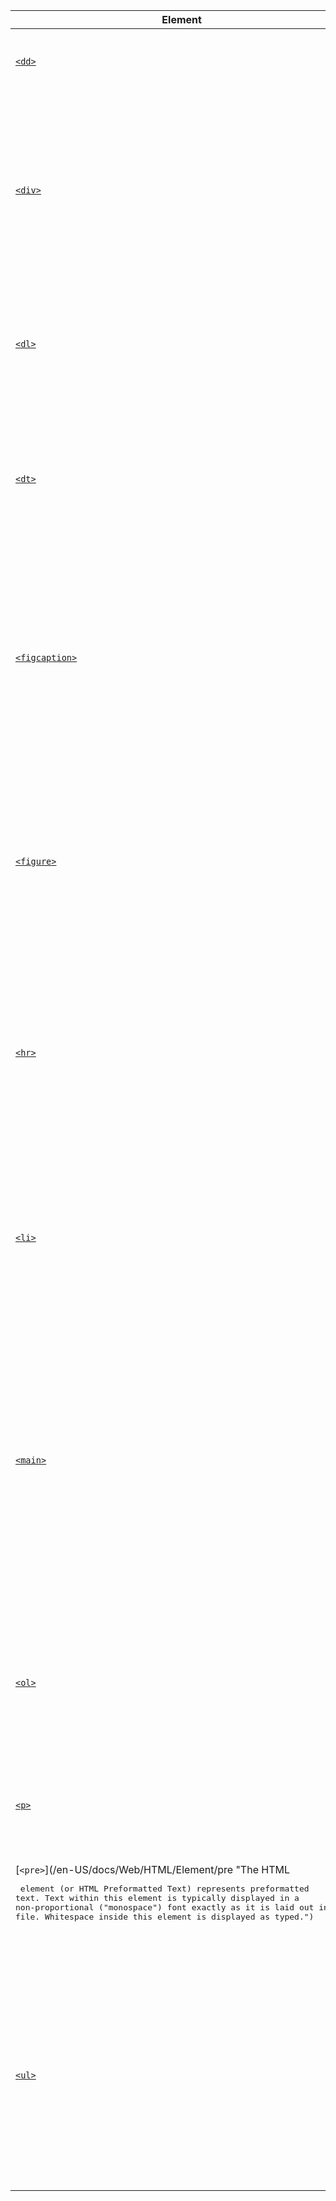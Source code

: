 | Element | Description |
| --- | --- |
| [`<dd>`](/en-US/docs/Web/HTML/Element/dd "The HTML <dd> element (or HTML Description Element) indicates the description of a term in a description list (<dl>).") | The **HTML `<dd>` element** (or _HTML Description Element_) indicates the description of a term in a description list ([`<dl>`](/en-US/docs/Web/HTML/Element/dl "The HTML <dl> element (or HTML Description List Element) encloses a list of groups of terms and descriptions. Common uses for this element are to implement a glossary or to display metadata (a list of key-value pairs).")). |
| [`<div>`](/en-US/docs/Web/HTML/Element/div "The HTML <div> element (or HTML Document Division Element) is the generic container for flow content, which does not inherently represent anything. It can be used to group elements for styling purposes (using the class or id attributes), or because they share attribute values, such as lang. It should be used only when no other semantic element (such as <article> or <nav>) is appropriate.") | The **HTML `<div>` element** (or _HTML Document Division Element_) is the generic container for flow content, which does not inherently represent anything. It can be used to group elements for styling purposes (using the **class** or **id** attributes), or because they share attribute values, such as **lang**. It should be used only when no other semantic element (such as [`<article>`](/en-US/docs/Web/HTML/Element/article "The HTML <article> element represents a self-contained composition in a document, page, application, or site, which is intended to be independently distributable or reusable (e.g., in syndication). This could be a forum post, a magazine or newspaper article, a blog entry, an object, or any other independent item of content. Each <article> should be identified, typically by including a heading (<h1>-<h6> element) as a child of the <article> element.") or [`<nav>`](/en-US/docs/Web/HTML/Element/nav "The HTML <nav> element (HTML Navigation Element) represents a section of a page that links to other pages or to parts within the page: a section with navigation links.")) is appropriate. |
| [`<dl>`](/en-US/docs/Web/HTML/Element/dl "The HTML <dl> element (or HTML Description List Element) encloses a list of groups of terms and descriptions. Common uses for this element are to implement a glossary or to display metadata (a list of key-value pairs).") | The **HTML `<dl>` element** (or _HTML_ _Description List Element_) encloses a list of groups of terms and descriptions. Common uses for this element are to implement a glossary or to display metadata (a list of key-value pairs). |
| [`<dt>`](/en-US/docs/Web/HTML/Element/dt "The HTML <dt> element (or HTML Description Term Element) identifies a term in a description list. This element can occur only as a child element of a <dl>. It is usually followed by a <dd> element; however, multiple <dt> elements in a row indicate several terms that are all defined by the immediate next <dd> element.") | The **HTML `<dt>` element** (or _HTML Description Term Element_) identifies a term in a description list. This element can occur only as a child element of a [`<dl>`](/en-US/docs/Web/HTML/Element/dl "The HTML <dl> element (or HTML Description List Element) encloses a list of groups of terms and descriptions. Common uses for this element are to implement a glossary or to display metadata (a list of key-value pairs)."). It is usually followed by a [`<dd>`](/en-US/docs/Web/HTML/Element/dd "The HTML <dd> element (HTML Description Element) indicates the description of a term in a description list (<dl>) element. This element can occur only as a child element of a description list and it must follow a <dt> element.") element; however, multiple `<dt>` elements in a row indicate several terms that are all defined by the immediate next [`<dd>`](/en-US/docs/Web/HTML/Element/dd "The HTML <dd> element (HTML Description Element) indicates the description of a term in a description list (<dl>) element. This element can occur only as a child element of a description list and it must follow a <dt> element.") element. |
| [`<figcaption>`](/en-US/docs/Web/HTML/Element/figcaption "The HTML <figcaption> element represents a caption or a legend associated with a figure or an illustration described by the rest of the data of the <figure> element which is its immediate ancestor which means <figcaption> can be the first or last element inside a <figure> block. Also, the HTML Figcaption Element is optional; if not provided, then the parent figure element will have no caption.") | The **HTML `<figcaption>` element** represents a caption or a legend associated with a figure or an illustration described by the rest of the data of the [`<figure>`](/en-US/docs/Web/HTML/Element/figure "The HTML <figure> element represents self-contained content, frequently with a caption (<figcaption>), and is typically referenced as a single unit. While it is related to the main flow, its position is independent of the main flow. Usually this is an image, an illustration, a diagram, a code snippet, or a schema that is referenced in the main text, but that can be moved to another page or to an appendix without affecting the main flow.") element which is its immediate ancestor which means `<figcaption>` can be the first or last element inside a [`<figure>`](/en-US/docs/Web/HTML/Element/figure "The HTML <figure> element represents self-contained content, frequently with a caption (<figcaption>), and is typically referenced as a single unit. While it is related to the main flow, its position is independent of the main flow. Usually this is an image, an illustration, a diagram, a code snippet, or a schema that is referenced in the main text, but that can be moved to another page or to an appendix without affecting the main flow.") block. Also, the _HTML Figcaption Element_is optional; if not provided, then the parent figure element will have no caption. |
| [`<figure>`](/en-US/docs/Web/HTML/Element/figure "The HTML <figure> element represents self-contained content, frequently with a caption (<figcaption>), and is typically referenced as a single unit. While it is related to the main flow, its position is independent of the main flow. Usually this is an image, an illustration, a diagram, a code snippet, or a schema that is referenced in the main text, but that can be moved to another page or to an appendix without affecting the main flow.") | The **HTML `<figure>` element** represents self-contained content, frequently with a caption ([`<figcaption>`](/en-US/docs/Web/HTML/Element/figcaption "The HTML <figcaption> element represents a caption or a legend associated with a figure or an illustration described by the rest of the data of the <figure> element which is its immediate ancestor which means <figcaption> can be the first or last element inside a <figure> block. Also, the HTML Figcaption Element is optional; if not provided, then the parent figure element will have no caption."))_`,`_and is typically referenced as a single unit. While it is related to the main flow, its position is independent of the main flow. Usually this is an image, an illustration, a diagram, a code snippet, or a schema that is referenced in the main text, but that can be moved to another page or to an appendix without affecting the main flow. |
| [`<hr>`](/en-US/docs/Web/HTML/Element/hr "The HTML <hr> element represents a thematic break between paragraph-level elements (for example, a change of scene in a story, or a shift of topic with a section). In previous versions of HTML, it represented a horizontal rule. It may still be displayed as a horizontal rule in visual browsers, but is now defined in semantic terms, rather than presentational terms.") | The **HTML `<hr>` element** represents a thematic break between paragraph-level elements (for example, a change of scene in a story, or a shift of topic with a section). In previous versions of HTML, it represented a horizontal rule. It may still be displayed as a horizontal rule in visual browsers, but is now defined in semantic terms, rather than presentational terms. |
| [`<li>`](/en-US/docs/Web/HTML/Element/li "The HTML <li> element (or HTML List Item Element) is used to represent an item in a list. It must be contained in a parent element: an ordered list (<ol>), an unordered list (<ul>), or a menu (<menu>). In menus and unordered lists, list items are usually displayed using bullet points. In ordered lists, they are usually displayed with an ascending counter on the left, such as a number or letter.") | The **HTML `<li>` element** (or _HTML List Item Element_) is used to represent an item in a list. It must be contained in a parent element: an ordered list ([`<ol>`](/en-US/docs/Web/HTML/Element/ol "The HTML <ol> Element (or HTML Ordered List Element) represents an ordered list of items. Typically, ordered-list items are displayed with a preceding numbering, which can be of any form, like numerals, letters or Romans numerals or even simple bullets. This numbered style is not defined in the HTML description of the page, but in its associated CSS, using the list-style-type property.")), an unordered list ([`<ul>`](/en-US/docs/Web/HTML/Element/ul "The HTML <ul> element (or HTML Unordered List Element) represents an unordered list of items, namely a collection of items that do not have a numerical ordering, and their order in the list is meaningless. Typically, unordered-list items are displayed with a bullet, which can be of several forms, like a dot, a circle or a squared. The bullet style is not defined in the HTML description of the page, but in its associated CSS, using the list-style-type property.")), or a menu ([`<menu>`](/en-US/docs/Web/HTML/Element/menu "The HTML <menu> element represents a group of commands that a user can perform or activate. This includes both list menus, which might appear across the top of a screen, as well as context menus, such as those that might appear underneath a button after it has been clicked.")). In menus and unordered lists, list items are usually displayed using bullet points. In ordered lists, they are usually displayed with an ascending counter on the left, such as a number or letter. |
| [`<main>`](/en-US/docs/Web/HTML/Element/main "The HTML <main> element represents the main content of  the <body> of a document or application. The main content area consists of content that is directly related to, or expands upon the central topic of a document or the central functionality of an application. This content should be unique to the document, excluding any content that is repeated across a set of documents such as sidebars, navigation links, copyright information, site logos, and search forms (unless the document's main function is as a search form).") | The **HTML `<main>` element** represents the main content of  the [`<body>`](/en-US/docs/Web/HTML/Element/body "The HTML <body> Element represents the content of an HTML document. There can be only one <body> element in a document.") of a document or application. The main content area consists of content that is directly related to, or expands upon the central topic of a document or the central functionality of an application. This content should be unique to the document, excluding any content that is repeated across a set of documents such as sidebars, navigation links, copyright information, site logos, and search forms (unless the document's main function is as a search form). |
| [`<ol>`](/en-US/docs/Web/HTML/Element/ol "The HTML <ol> Element (or HTML Ordered List Element) represents an ordered list of items. Typically, ordered-list items are displayed with a preceding numbering, which can be of any form, like numerals, letters or Romans numerals or even simple bullets. This numbered style is not defined in the HTML description of the page, but in its associated CSS, using the list-style-type property.") | The **HTML `<ol>` Element** (or _HTML Ordered List Element_) represents an ordered list of items. Typically, ordered-list items are displayed with a preceding numbering, which can be of any form, like numerals, letters or Romans numerals or even simple bullets. This numbered style is not defined in the HTML description of the page, but in its associated CSS, using the [`list-style-type`](/en-US/docs/Web/CSS/list-style-type "The list-style-type property specifies the appearance of a list item element. Because it is the only property that defaults to display:list-item, this is usually a <li> element, but can be any element with this display value.") property. |
| [`<p>`](/en-US/docs/Web/HTML/Element/p "The HTML <p> element (or HTML Paragraph Element) represents a paragraph of text.") | The **HTML `<p>` element** (or _HTML Paragraph Element_) represents a paragraph of text. |
| [`<pre>`](/en-US/docs/Web/HTML/Element/pre "The HTML <pre> element (or HTML Preformatted Text) represents preformatted text. Text within this element is typically displayed in a non-proportional ("monospace") font exactly as it is laid out in the file. Whitespace inside this element is displayed as typed.") | The **HTML `<pre>` element** (or _HTML Preformatted Text_) represents preformatted text. Text within this element is typically displayed in a non-proportional ("[monospace](/en-US/docs/XUL/Style/monospace) ") font exactly as it is laid out in the file. Whitespace inside this element is displayed as typed. |
| [`<ul>`](/en-US/docs/Web/HTML/Element/ul "The HTML <ul> element (or HTML Unordered List Element) represents an unordered list of items, namely a collection of items that do not have a numerical ordering, and their order in the list is meaningless. Typically, unordered-list items are displayed with a bullet, which can be of several forms, like a dot, a circle or a squared. The bullet style is not defined in the HTML description of the page, but in its associated CSS, using the list-style-type property.") | The **HTML `<ul>` element** (or _HTML U_ _nordered List Element_`)` represents an unordered list of items, namely a collection of items that do not have a numerical ordering, and their order in the list is meaningless. Typically, unordered-list items are displayed with a bullet, which can be of several forms, like a dot, a circle or a squared. The bullet style is not defined in the HTML description of the page, but in its associated CSS, using the [`list-style-type`](/en-US/docs/Web/CSS/list-style-type "The list-style-type property specifies the appearance of a list item element. Because it is the only property that defaults to display:list-item, this is usually a <li> element, but can be any element with this display value.") property. |
